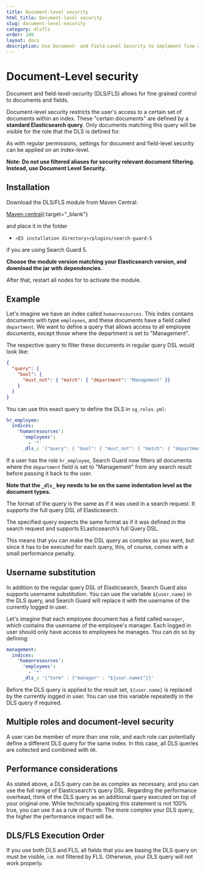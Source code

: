 ```yaml
---
title: Document-level security
html_title: Document-level security
slug: document-level-security
category: dlsfls
order: 100
layout: docs
description: Use Document- and Field-Level Security to implement fine grained access control to documents and fields in your Elasticsearch cluster.
---
```

<!---
Copryight 2016 floragunn GmbH
-->

# Document-Level security

Document and field-level-security (DLS/FLS) allows for fine grained control to documents and fields.

Document-level security restricts the user's access to a certain set of documents within an index. These "certain documents" are defined by a **standard Elasticsearch query**. Only documents matching this query will be visible for the role that the DLS is defined for.

As with regular permissions, settings for document and field-level security can be applied on an index-level.

**Note: Do not use filtered aliases for security relevant document filtering. Instead, use Document Level Security.**

## Installation

Download the DLS/FLS module from Maven Central:

[Maven central](http://search.maven.org/#search%7Cgav%7C1%7Cg%3A%22com.floragunn%22%20AND%20a%3A%22dlic-search-guard-module-dlsfls%22){:target="_blank"} 

and place it in the folder

* `<ES installation directory>/plugins/search-guard-5`

if you are using Search Guard 5.

**Choose the module version matching your Elasticsearch version, and download the jar with dependencies.**

After that, restart all nodes for to activate the module.

## Example

Let's imagine we have an index called `humanresources`. This index contains documents with type `employees`, and these documents have a field called `department`. We want to define a query that allows access to all employee documents, except those where the department is set to "Management". 

The respective query to filter these documents in regular query DSL would look like:

```json
{
  "query": {
    "bool": {
      "must_not": { "match": { "department": "Management" }}
    }
  }
}
```

You can use this exact query to define the DLS in `sg_roles.yml`:

```yaml
hr_employee:
  indices:
    'humanresources':
      'employees':
        - '*'
      _dls_: '{"query": { "bool": { "must_not": { "match": { "department": "Management" }}}}}'
```

If a user has the role `hr_employee`, Search Guard now filters all documents where the `department` field is set to "Management" from any search result before passing it back to the user.

**Note that the `_dls_` key needs to be on the same indentation level as the document types.**

The format of the query is the same as if it was used in a search request. It supports the full query DSL of Elasticsearch.

The specified query expects the same format as if it was defined in the search request and supports ELasticsearch’s full Query DSL.

This means that you can make the DSL query as complex as you want, but since it has to be executed for each query, this, of course, comes with a small performance penalty.

## Username substitution

In addition to the regular query DSL of Elasticsearch, Search Guard also supports username substitution. You can use the variable `${user.name}` in the DLS query, and Search Guard will replace it with the username of the currently logged in user.

Let's imagine that each employee document has a field called `manager`, which contains the username of the employee's manager. Each logged in user should only have access to employees he manages. You can do so by defining:

```yaml
management:
  indices:
    'humanresources':
      'employees':
        - '*'
      _dls_: '{"term" : {"manager" : "${user.name}"}}'
```

Before the DLS query is applied to the result set, `${user.name}` is replaced by the currently logged in user. You can use this variable repeatedly in the DLS query if required.

## Multiple roles and document-level security

A user can be member of more than one role, and each role can potentially define a different DLS query for the same index. In this case, all DLS queries are collected and combined with `OR`.

## Performance considerations

As stated above, a DLS query can be as complex as necessary, and you can use the full range of Elasticsearch's query DSL. Regarding the performance overhead, think of the DLS query as an additional query executed on top of your original one. While technically speaking this statement is not 100% true, you can use it as a rule of thumb: The more complex your DLS query, the higher the performance impact will be.

## DLS/FLS Execution Order

If you use both DLS and FLS, all fields that you are basing the DLS query on must be visible, i.e. not filtered by FLS. Otherwise, your DLS query will not work properly. 

